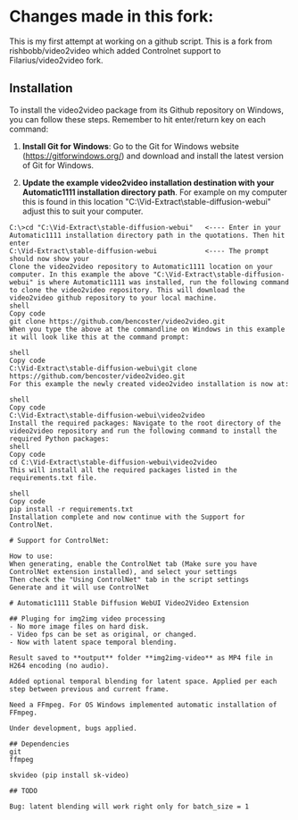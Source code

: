 # Changes made in this fork:
This is my first attempt at working on a github script. This is a fork from rishbobb/video2video which added Controlnet support to Filarius/video2video fork. 

## Installation
To install the video2video package from its Github repository on Windows, you can follow these steps. Remember to hit enter/return key on each command:

1. **Install Git for Windows**: Go to the Git for Windows website (https://gitforwindows.org/) and download and install the latest version of Git for Windows.

2. **Update the example video2video installation destination with your Automatic1111 installation directory path**. For example on my computer this is found in this location "C:\Vid-Extract\stable-diffusion-webui" adjust this to suit your computer.

```shell
C:\>cd "C:\Vid-Extract\stable-diffusion-webui"   <---- Enter in your Automatic1111 installation directory path in the quotations. Then hit enter
C:\Vid-Extract\stable-diffusion-webui            <---- The prompt should now show your
Clone the video2video repository to Automatic1111 location on your computer. In this example the above "C:\Vid-Extract\stable-diffusion-webui" is where Automatic1111 was installed, run the following command to clone the video2video repository. This will download the video2video github repository to your local machine.
shell
Copy code
git clone https://github.com/bencoster/video2video.git
When you type the above at the commandline on Windows in this example it will look like this at the command prompt:

shell
Copy code
C:\Vid-Extract\stable-diffusion-webui\git clone https://github.com/bencoster/video2video.git
For this example the newly created video2video installation is now at:

shell
Copy code
C:\Vid-Extract\stable-diffusion-webui\video2video
Install the required packages: Navigate to the root directory of the video2video repository and run the following command to install the required Python packages:
shell
Copy code
cd C:\Vid-Extract\stable-diffusion-webui\video2video
This will install all the required packages listed in the requirements.txt file.

shell
Copy code
pip install -r requirements.txt
Installation complete and now continue with the Support for ControlNet.

# Support for ControlNet:

How to use:
When generating, enable the ControlNet tab (Make sure you have ControlNet extension installed), and select your settings
Then check the "Using ControlNet" tab in the script settings
Generate and it will use ControlNet

# Automatic1111 Stable Diffusion WebUI Video2Video Extension

## Pluging for img2img video processing
- No more image files on hard disk.
- Video fps can be set as original, or changed.
- Now with latent space temporal blending.

Result saved to **output** folder **img2img-video** as MP4 file in H264 encoding (no audio). 

Added optional temporal blending for latent space. Applied per each step between previous and current frame.

Need a FFmpeg. For OS Windows implemented automatic installation of FFmpeg.

Under development, bugs applied.

## Dependencies
git
ffmpeg

skvideo (pip install sk-video)

## TODO

Bug: latent blending will work right only for batch_size = 1

